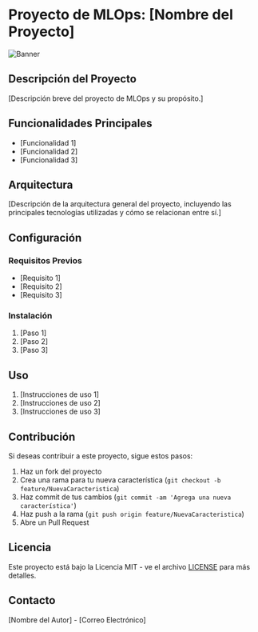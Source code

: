 # Proyecto de MLOps: [Nombre del Proyecto]

![Banner](https://encrypted-tbn0.gstatic.com/images?q=tbn:ANd9GcSv_f_N-CDFsCtLg5FAXPUE8edE4jAedtXaiRZi9VXb&s)

## Descripción del Proyecto

[Descripción breve del proyecto de MLOps y su propósito.]

## Funcionalidades Principales

- [Funcionalidad 1]
- [Funcionalidad 2]
- [Funcionalidad 3]

## Arquitectura

[Descripción de la arquitectura general del proyecto, incluyendo las principales tecnologías utilizadas y cómo se relacionan entre sí.]

## Configuración

### Requisitos Previos

- [Requisito 1]
- [Requisito 2]
- [Requisito 3]

### Instalación

1. [Paso 1]
2. [Paso 2]
3. [Paso 3]

## Uso

1. [Instrucciones de uso 1]
2. [Instrucciones de uso 2]
3. [Instrucciones de uso 3]

## Contribución

Si deseas contribuir a este proyecto, sigue estos pasos:

1. Haz un fork del proyecto
2. Crea una rama para tu nueva característica (`git checkout -b feature/NuevaCaracteristica`)
3. Haz commit de tus cambios (`git commit -am 'Agrega una nueva característica'`)
4. Haz push a la rama (`git push origin feature/NuevaCaracteristica`)
5. Abre un Pull Request

## Licencia

Este proyecto está bajo la Licencia MIT - ve el archivo [LICENSE](LICENSE) para más detalles.

## Contacto

[Nombre del Autor] - [Correo Electrónico]
